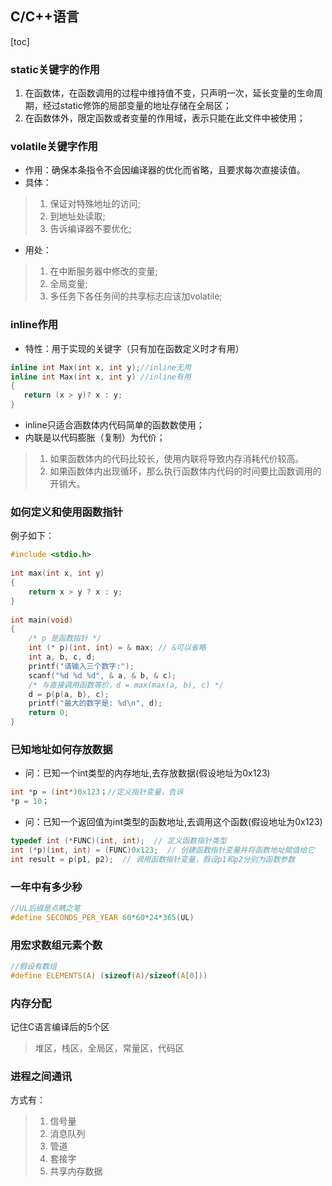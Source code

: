 ## C/C++语言
[toc]

### static关键字的作用
1. 在函数体，在函数调用的过程中维持值不变，只声明一次，延长变量的生命周期，经过static修饰的局部变量的地址存储在全局区；
2. 在函数体外，限定函数或者变量的作用域，表示只能在此文件中被使用；

### volatile关键字作用

* 作用：确保本条指令不会因编译器的优化而省略，且要求每次直接读值。
* 具体：
> 1. 保证对特殊地址的访问;
> 2. 到地址处读取;
> 3. 告诉编译器不要优化;
* 用处：
> 1. 在中断服务器中修改的变量;
> 2. 全局变量;
> 3. 多任务下各任务间的共享标志应该加volatile;

### inline作用

* 特性：用于实现的关键字（只有加在函数定义时才有用）
```C
inline int Max(int x, int y);//inline无用
inline int Max(int x, int y) //inline有用
{
   return (x > y)? x : y;
}
```
* inline只适合涵数体内代码简单的函数数使用；
* 内联是以代码膨胀（复制）为代价；
> 1. 如果函数体内的代码比较长，使用内联将导致内存消耗代价较高。
> 2. 如果函数体内出现循环，那么执行函数体内代码的时间要比函数调用的开销大。
###	 如何定义和使用函数指针
例子如下：
```C
#include <stdio.h>
 
int max(int x, int y)
{
    return x > y ? x : y;
}
 
int main(void)
{
    /* p 是函数指针 */
    int (* p)(int, int) = & max; // &可以省略
    int a, b, c, d;
    printf("请输入三个数字:");
    scanf("%d %d %d", & a, & b, & c);
    /* 与直接调用函数等价，d = max(max(a, b), c) */
    d = p(p(a, b), c); 
    printf("最大的数字是: %d\n", d);
    return 0;
}
```

### 已知地址如何存放数据

* 问：已知一个int类型的内存地址,去存放数据(假设地址为0x123)
```C
int *p = (int*)0x123；//定义指针变量，告诉
*p = 10；
```

* 问：已知一个返回值为int类型的函数地址,去调用这个函数(假设地址为0x123)
```C
typedef int (*FUNC)(int, int);  // 定义函数指针类型
int (*p)(int, int) = (FUNC)0x123;  // 创建函数指针变量并将函数地址赋值给它
int result = p(p1, p2);  // 调用函数指针变量，假设p1和p2分别为函数参数
```

### 一年中有多少秒
```C
//UL后缀是点睛之笔
#define SECONDS_PER_YEAR 60*60*24*365(UL)
```

### 用宏求数组元素个数
```C
//假设有数组
#define ELEMENTS(A) (sizeof(A)/sizeof(A[0]))
```

### 内存分配
记住C语言编译后的5个区
> 堆区，栈区，全局区，常量区，代码区
### 进程之间通讯
方式有：
> 1. 信号量
> 2. 消息队列
> 3. 管道
> 4. 套接字
> 5. 共享内存数据



  

